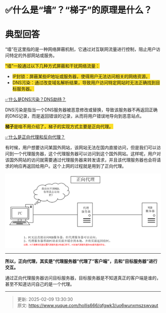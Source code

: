 # ✅什么是“墙”？“梯子”的原理是什么？

# 典型回答


“墙”在这里指的是一种网络屏蔽机制，它通过对互联网流量进行控制，阻止用户访问特定的外部网站或服务。



<font style="background-color:#FBDE28;">“墙”一般通过以下几种方式屏蔽和干扰网络流量：</font>

<font style="background-color:#FBDE28;"></font>

+ <font style="background-color:#FBDE28;">IP封锁：屏蔽某些IP地址或服务器，使得用户无法访问相关的网络资源。</font>
+ <font style="background-color:#FBDE28;">DNS污染：通过改变域名解析结果，导致用户访问特定网站时无法正确找到目标服务器。</font>



[✅什么是DNS污染？DNS劫持？](https://www.yuque.com/hollis666/qfgwk3/htybk4tzdcg1xdnw)



DNS污染是指当一个DNS服务器被恶意修改或替换，导致该服务器不再返回正确的DNS记录，而是返回错误的记录，从而将用户错误地导向到恶意站点。



**<font style="background-color:#FBDE28;">梯子</font>**<font style="background-color:#FBDE28;">是啥不用介绍了，梯子的实现方式主要是正向代理。</font>



[✅什么是正向代理和反向代理？](https://www.yuque.com/hollis666/qfgwk3/lrlsklnaacsxoa9q)



有时候，用户想要访问某国外网站，该网站无法在国内直接访问，但是我们可以访问到一个代理服务器，这个代理服务器可以访问到这个国外网站。这样呢，用户对该国外网站的访问就需要通过代理服务器来转发请求，并且该代理服务器也会将请求的响应再返回给用户。这个上网的过程就是用到了正向代理。



![1672210347417-df88f54d-d24f-4088-927f-dc3670b653e0.png](./img/HbsJiKcPTrqRc6KG/1672210347417-df88f54d-d24f-4088-927f-dc3670b653e0-464143.png)

****

**所以，正向代理，其实是”代理服务器”代理了”客户端”，去和”目标服务器”进行交互。**



通过正向代理服务器访问目标服务器，目标服务器是不知道真正的客户端是谁的，甚至不知道访问自己的是一个代理。





****

 



> 更新: 2025-02-09 13:30:30  
> 原文: <https://www.yuque.com/hollis666/qfgwk3/uo6wunxmszswvaut>
